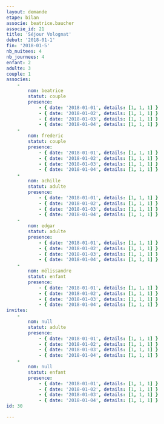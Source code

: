 ```yaml
---
layout: demande
etape: bilan
associe: beatrice.baucher
associe_id: 21
title: 'Séjour Volognat'
debut: '2018-01-1'
fin: '2018-01-5'
nb_nuitees: 4
nb_journees: 4
enfant: 2
adulte: 3
couple: 1
associes:
    -
        nom: beatrice
        statut: couple
        presence:
            - { date: '2018-01-01', details: [1, 1, 1] }
            - { date: '2018-01-02', details: [1, 1, 1] }
            - { date: '2018-01-03', details: [1, 1, 1] }
            - { date: '2018-01-04', details: [1, 1, 1] }
    -
        nom: frederic
        statut: couple
        presence:
            - { date: '2018-01-01', details: [1, 1, 1] }
            - { date: '2018-01-02', details: [1, 1, 1] }
            - { date: '2018-01-03', details: [1, 1, 1] }
            - { date: '2018-01-04', details: [1, 1, 1] }
    -
        nom: achille
        statut: adulte
        presence:
            - { date: '2018-01-01', details: [1, 1, 1] }
            - { date: '2018-01-02', details: [1, 1, 1] }
            - { date: '2018-01-03', details: [1, 1, 1] }
            - { date: '2018-01-04', details: [1, 1, 1] }
    -
        nom: edgar
        statut: adulte
        presence:
            - { date: '2018-01-01', details: [1, 1, 1] }
            - { date: '2018-01-02', details: [1, 1, 1] }
            - { date: '2018-01-03', details: [1, 1, 1] }
            - { date: '2018-01-04', details: [1, 1, 1] }
    -
        nom: mélissandre
        statut: enfant
        presence:
            - { date: '2018-01-01', details: [1, 1, 1] }
            - { date: '2018-01-02', details: [1, 1, 1] }
            - { date: '2018-01-03', details: [1, 1, 1] }
            - { date: '2018-01-04', details: [1, 1, 1] }
invites:
    -
        nom: null
        statut: adulte
        presence:
            - { date: '2018-01-01', details: [1, 1, 1] }
            - { date: '2018-01-02', details: [1, 1, 1] }
            - { date: '2018-01-03', details: [1, 1, 1] }
            - { date: '2018-01-04', details: [1, 1, 1] }
    -
        nom: null
        statut: enfant
        presence:
            - { date: '2018-01-01', details: [1, 1, 1] }
            - { date: '2018-01-02', details: [1, 1, 1] }
            - { date: '2018-01-03', details: [1, 1, 1] }
            - { date: '2018-01-04', details: [1, 1, 1] }
id: 30

---
```

